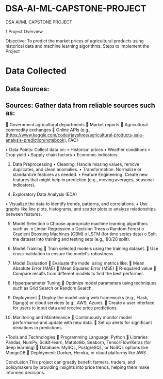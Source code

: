 # DSA-AI-ML-CAPSTONE-PROJECT
DSA AI/ML CAPSTONE PROJECT

1	  Project Overview

Objective: To predict the market prices of agricultural products using historical data and machine learning algorithms.
Steps to Implement the Project

# 	  Data Collected

## Data Sources:
## Sources: Gather data from reliable sources such as:
 Government agricultural departments
 Market reports
 Agricultural commodity exchanges
 Online APIs (e.g.,(https://www.kaggle.com/code/rjayshree/agricultural-products-sale-analysis-prediction/notebook), FAO)

• Data Points: Collect data on:
• Historical prices
• Weather conditions
• Crop yield
• Supply chain factors
• Economic indicators

3.	  Data  Preprocessing
• Cleaning: Handle missing values, remove duplicates, and clean anomalies.
• Transformation: Normalize or standardize features as needed.
• Feature Engineering: Create new features that might help in prediction (e.g., moving averages, seasonal indicators).

4.    Exploratory Data Analysis (EDA)
  
• Visualize the data to identify trends, patterns, and correlations.
• Use graphs like line plots, histograms, and scatter plots to analyze relationships between features.

5.    Model Selection
o Choose appropriate machine learning algorithms such as:
o Linear Regression
o Decision Trees
o Random Forest
o Gradient Boosting Machines (GBM)
o LSTM (for time series data)
o Split the dataset into training and testing sets (e.g., 80/20 split).


6.    Model Training
 Train selected models using the training dataset.
 Use cross-validation to ensure the model's robustness.

7.    Model Evaluation
 Evaluate the model using metrics like:
 Mean Absolute Error (MAE)
 Mean Squared Error (MSE)
 R-squared value
 Compare results from different models to find the best performer.

8.    Hyperparameter Tuning
 Optimize model parameters using techniques such as Grid Search or Random Search.

9.    Deployment
 Deploy the model using web frameworks (e.g., Flask, Django) or cloud services (e.g., AWS, Azure).
 Create a user interface for users to input data and receive price predictions.

10.    Monitoring and Maintenance
 Continuously monitor model performance and update with new data.
 Set up alerts for significant deviations in predictions.

•Tools and Technologies
 Programming Language: Python
 Libraries: Pandas, NumPy, Scikit-learn, Matplotlib, Seaborn, TensorFlow/Keras (for deep learning)
 Database: MySQL, PostgreSQL, or NoSQL options like MongoDB
 Deployment: Docker, Heroku, or cloud platforms like AWS

Conclusion
This project can greatly benefit farmers, traders, and policymakers by providing insights into price trends, helping them make informed decisions. 


